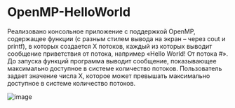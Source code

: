 # OpenMP-HelloWorld
Реализовано консольное приложение с поддержкой OpenMP, содержащее функции (с разным стилем вывода на экран – через 
cout и printf), в которых создается Х потоков, каждый из которых выводит 
сообщение приветствия от потока, например «Hello World! От потока #». 
До запуска функций программа выводит сообщение, показывающее максимально доступное в системе количество потоков. Пользователь
задает значение числа Х, которое может превышать максимально доступное в системе количество потоков.

![image](https://user-images.githubusercontent.com/76547066/205087726-00dd7b7d-d24c-44c7-a9da-f6bf8657d743.png)
